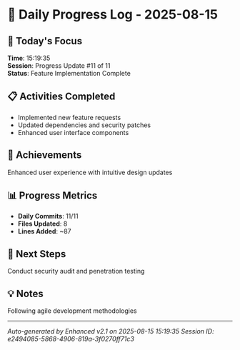 # 📅 Daily Progress Log - 2025-08-15

## 🎯 Today's Focus
**Time**: 15:19:35  
**Session**: Progress Update #11 of 11  
**Status**: Feature Implementation Complete

## 📋 Activities Completed
- Implemented new feature requests
- Updated dependencies and security patches
- Enhanced user interface components

## 🚀 Achievements
Enhanced user experience with intuitive design updates

## 📊 Progress Metrics
- **Daily Commits**: 11/11
- **Files Updated**: 8
- **Lines Added**: ~87

## 🎯 Next Steps
Conduct security audit and penetration testing

## 💡 Notes
Following agile development methodologies

---
*Auto-generated by Enhanced v2.1 on 2025-08-15 15:19:35*
*Session ID: e2494085-5868-4906-819a-3f0270ff71c3*
